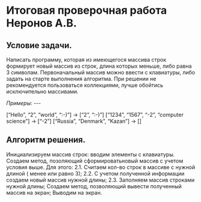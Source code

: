 # **Итоговая проверочная работа Неронов А.В.**

## Условие задачи.
Написать программу, которая из имеющегося массива строк формирует новый массив из строк, длина которых меньше, либо равна 3 символам. Первоначальный массив можно ввести с клавиатуры, либо задать на старте выполнения алгоритма. При решении не рекомендуется пользоваться коллекциями, лучше обойтись исключительно массивами.

*Примеры:* ---

[“Hello”, “2”, “world”, “:-)”] → [“2”, “:-)”]
[“1234”, “1567”, “-2”, “computer science”] → [“-2”]
[“Russia”, “Denmark”, “Kazan”] → []

## Алгоритм решения.

Инициализируем массив строк: вводим элементы с клавиатуры.
Создаем метод, позоляющий сформироватьновый массив с учетом условия выше. Для этого:
2.1. Считаем кол-во строк в массиве с нужной длиной ( менее или равно 3);
2.2. С учетом полученной информации создаем новый массив нужной длины;
2.3. Заполняем массив строками нужной длины;
Создаем метод, позволяющий вывести полученный массив на экран;
Выводим на экран.